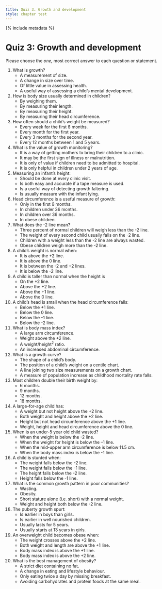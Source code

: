 ```yaml
---
title: Quiz 3. Growth and development
style: chapter test
---
```


{% include metadata %}

# Quiz 3: Growth and development

Please choose the *one*, most correct answer to each question or statement.

1.	What is growth?
	-	A measurement of size.
	+	A change in size over time.
	-	Of little value in assessing health.
	-	A useful way of assessing a child’s mental development.
2.	How is body size usually determined in children?
	+	By weighing them.
	-	By measuring their length.
	-	By measuring their height.
	-	By measuring their head circumference.
3.	How often should a child’s weight be measured?
	-	Every week for the first 6 months.
	+	Every month for the first year.
	-	Every 3 months for the second year.
	-	Every 12 months between 1 and 5 years.
4.	What is the value of growth monitoring?
	-	It is a way of getting mothers to bring their children to a clinic.
	+	It may be the first sign of illness or malnutrition.
	-	It is only of value if children need to be admitted to hospital.
	-	It is only helpful in children under 2 years of age.
5.	Measuring an infant’s height:
	-	Should be done at every clinic visit.
	-	Is both easy and accurate if a tape measure is used.
	+	Is a useful way of detecting growth faltering.
	-	Is usually measure with the infant lying.
6.	Head circumference is a useful measure of growth:
	-	Only in the first 6 months.
	+	In children under 36 months.
	-	In children over 36 months.
	-	In obese children.
7.	What does the -2&nbsp;line mean?
	+	Three percent of normal children will weigh less than the -2&nbsp;line.
	-	The weight of every second child usually falls on the -2&nbsp;line.
	-	Children with a weight less than the -2&nbsp;line are always wasted.
	-	Obese children weigh more than the -2&nbsp;line.
8.	A child’s weight is normal when:
	-	It is above the +2&nbsp;line.
	-	It is above the 0&nbsp;line.
	+	It is between the -2 and +2&nbsp;lines.
	-	It is below the -2&nbsp;line.
9.	A child is taller than normal when the height is
	-	On the +2&nbsp;line.
	+	Above the +2&nbsp;line.
	-	Above the +1&nbsp;line.
	-	Above the 0&nbsp;line.
10.	A child’s head is small when the head circumference falls:
	-	Below the +1&nbsp;line.
	-	Below the 0&nbsp;line.
	-	Below the -1&nbsp;line.
	+	Below the -2&nbsp;line.
11.	What is body mass index?
	-	A large arm circumference.
	-	Weight above the +2&nbsp;line.
	+	A weight/height<sup>2</sup> ratio.
	-	An increased abdominal circumference.
12.	What is a growth curve?
	-	The shape of a child’s body.
	-	The position of a child’s weight on a centile chart.
	+	A line joining two size measurements on a growth chart.
	-	A measure of population increase as childhood mortality rate falls.
13.	Most children double their birth weight by:
	+	6 months.
	-	9 months.
	-	12 months.
	-	18 months.
14.	A large-for-age child has:
	-	A weight but not height above the +2&nbsp;line.
	+	Both weight and height above the +2&nbsp;line.
	-	Height but not head circumference above the +1&nbsp;line.
	-	Weight, height and head circumference above the 0&nbsp;line.
15.	When is an under-5 year old child wasted?
	-	When the weight is below the -2&nbsp;line.
	-	When the weight for height is below the –1&nbsp;line.
	+	When the mid-upper arm circumference is below 11.5 cm.
	-	When the body mass index is below the -1&nbsp;line.
16.	A child is stunted when:
	-	The weight falls below the -2&nbsp;line.
	-	The weight falls below the -1&nbsp;line.
	+	The height falls below the -2&nbsp;line.
	-	Height falls below the -1&nbsp;line.
17.	What is the common growth pattern in poor communities?
	-	Wasting.
	-	Obesity.
	-	Short stature alone (i.e. short) with a normal weight.
	+	Weight and height both below the -2&nbsp;line.
18.	The puberty growth spurt:
	-	Is earlier in boys than girls.
	+	Is earlier in well nourished children.
	-	Usually lasts for 5 years.
	-	Usually starts at 13 years in girls.
19.	An overweight child becomes obese when:
	-	The weight crosses above the  +2&nbsp;line.
	-	Both weight and length are above the +1&nbsp;line.
	-	Body mass index is above the +1&nbsp;line.
	+	Body mass index is above the +2&nbsp;line.
20.	What is the best management of obesity?
	-	A strict diet containing no fat.
	+	A change in eating and lifestyle behaviour.
	-	Only eating twice a day by missing breakfast.
	-	Avoiding carbohydrates and protein foods at the same meal.